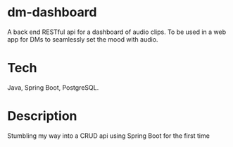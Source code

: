 # dm-dashboard
A back end RESTful api for a dashboard of audio clips. To be used in a web app for DMs to seamlessly set the mood with audio.

# Tech
Java, Spring Boot, PostgreSQL.

# Description
Stumbling my way into a CRUD api using Spring Boot for the first time
